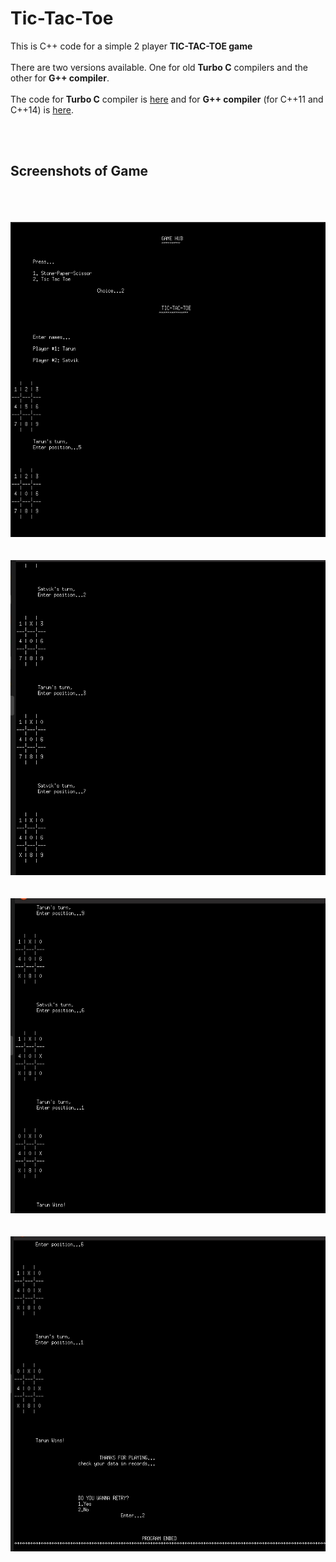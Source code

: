 # Tic-Tac-Toe
This is C++ code for a simple 2 player **TIC-TAC-TOE game**
<br><br>
There are two versions available. One for old **Turbo C** compilers and the other for **G++ compiler**.
<br>
<br>The code for **Turbo C** compiler is [here](https://github.com/tarunlahrod/Tic-Tac-Toe/blob/master/tL_TicTacToe.CPP) and for **G++ compiler** (for C++11 and C++14) is [here](https://github.com/tarunlahrod/Tic-Tac-Toe/blob/master/tic-tac-toe%20(g%2B%2B%20compatible).cpp).


<br><br>

## Screenshots of Game
<br><br><br>
![Screeenshot 1](https://github.com/tarunlahrod/Tic-Tac-Toe/blob/master/Screenshots/screenshot%201.png)
<br><br><br>
![Screeenshot 2](https://github.com/tarunlahrod/Tic-Tac-Toe/blob/master/Screenshots/screenshot%202.png)
<br><br><br>
![Screeenshot 3](https://github.com/tarunlahrod/Tic-Tac-Toe/blob/master/Screenshots/screenshot%203.png)
<br><br><br>
![Screeenshot 4](https://github.com/tarunlahrod/Tic-Tac-Toe/blob/master/Screenshots/screenshot%204.png)
